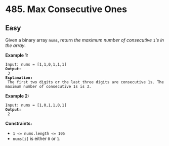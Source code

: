 # 485. Max Consecutive Ones

## Easy



Given a binary array `nums`, return _the maximum number of consecutive_ `1`_'s in the array_.

&#x20;

**Example 1:**

<pre><code>Input: nums = [1,1,0,1,1,1]
<strong>Output:
</strong> 3
<strong>Explanation:
</strong> The first two digits or the last three digits are consecutive 1s. The maximum number of consecutive 1s is 3.
</code></pre>

**Example 2:**

<pre><code>Input: nums = [1,0,1,1,0,1]
<strong>Output:
</strong> 2
</code></pre>

&#x20;

**Constraints:**

* `1 <= nums.length <= 105`
* `nums[i]` is either `0` or `1`.
